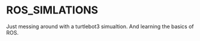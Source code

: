# ROS_SIMLATIONS

Just messing around with a turtlebot3 simualtion. And learning the basics of ROS. 
